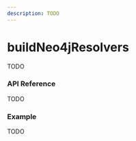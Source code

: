 ```yaml
---
description: TODO
---
```


# buildNeo4jResolvers

TODO

### API Reference

TODO

### Example

TODO



